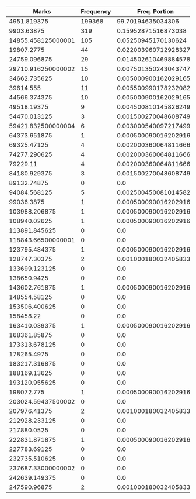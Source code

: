 | Marks | Frequency | Freq. Portion |
|-------|-----------|---------------|
| 4951.819375 | 199368 | 99.70194635034306 |
| 9903.63875 | 319 | 0.15952871516873038 |
| 14855.458125000001 | 105 | 0.05250945170130624 |
| 19807.2775 | 44 | 0.022003960712928327 |
| 24759.096875 | 29 | 0.014502610469884578 |
| 29710.916250000002 | 15 | 0.007501350243043747 |
| 34662.735625 | 10 | 0.005000900162029165 |
| 39614.555 | 11 | 0.005500990178232082 |
| 44566.374375 | 10 | 0.005000900162029165 |
| 49518.19375 | 9 | 0.004500810145826249 |
| 54470.013125 | 3 | 0.0015002700486087496 |
| 59421.832500000004 | 6 | 0.003000540097217499 |
| 64373.651875 | 1 | 0.0005000900162029165 |
| 69325.47125 | 4 | 0.002000360064811666 |
| 74277.290625 | 4 | 0.002000360064811666 |
| 79229.11 | 4 | 0.002000360064811666 |
| 84180.929375 | 3 | 0.0015002700486087496 |
| 89132.74875 | 0 | 0.0 |
| 94084.568125 | 5 | 0.0025004500810145826 |
| 99036.3875 | 1 | 0.0005000900162029165 |
| 103988.206875 | 1 | 0.0005000900162029165 |
| 108940.02625 | 1 | 0.0005000900162029165 |
| 113891.845625 | 0 | 0.0 |
| 118843.66500000001 | 0 | 0.0 |
| 123795.484375 | 1 | 0.0005000900162029165 |
| 128747.30375 | 2 | 0.001000180032405833 |
| 133699.123125 | 0 | 0.0 |
| 138650.9425 | 0 | 0.0 |
| 143602.761875 | 1 | 0.0005000900162029165 |
| 148554.58125 | 0 | 0.0 |
| 153506.400625 | 0 | 0.0 |
| 158458.22 | 0 | 0.0 |
| 163410.039375 | 1 | 0.0005000900162029165 |
| 168361.85875 | 0 | 0.0 |
| 173313.678125 | 0 | 0.0 |
| 178265.4975 | 0 | 0.0 |
| 183217.316875 | 0 | 0.0 |
| 188169.13625 | 0 | 0.0 |
| 193120.955625 | 0 | 0.0 |
| 198072.775 | 1 | 0.0005000900162029165 |
| 203024.59437500002 | 0 | 0.0 |
| 207976.41375 | 2 | 0.001000180032405833 |
| 212928.233125 | 0 | 0.0 |
| 217880.0525 | 0 | 0.0 |
| 222831.871875 | 1 | 0.0005000900162029165 |
| 227783.69125 | 0 | 0.0 |
| 232735.510625 | 0 | 0.0 |
| 237687.33000000002 | 0 | 0.0 |
| 242639.149375 | 0 | 0.0 |
| 247590.96875 | 2 | 0.001000180032405833 |
